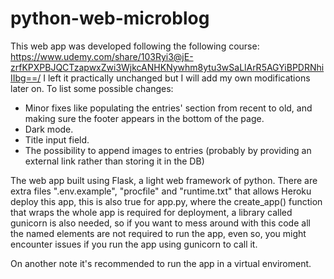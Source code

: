 # python-web-microblog

This web app was developed following the following course: https://www.udemy.com/share/103Ryi3@jE-zrfKPXPBJQCTzapwxZwi3WjkcANHKNywhm8ytu3wSaLlArR5AGYiBPDRNhiIIbg==/
I left it practically unchanged but I will add my own modifications later on. To list some possible changes:
  - Minor fixes like populating the entries' section from recent to old, and making sure the footer appears in the bottom of the page.
  - Dark mode.
  - Title input field.
  - The possibility to append images to entries (probably by providing an external link rather than storing it in the DB)


The web app built using Flask, a light web framework of python.
There are extra files ".env.example", "procfile" and "runtime.txt" that allows Heroku deploy this app, this is also true for app.py, where the create_app()
function that wraps the whole app is required for deployment, a library called gunicorn is also needed, so if you want to mess around with this code all the named elements are not required 
to run the app, even so, you might encounter issues if you run the app using gunicorn to call it.

On another note it's recommended to run the app in a virtual enviroment.
